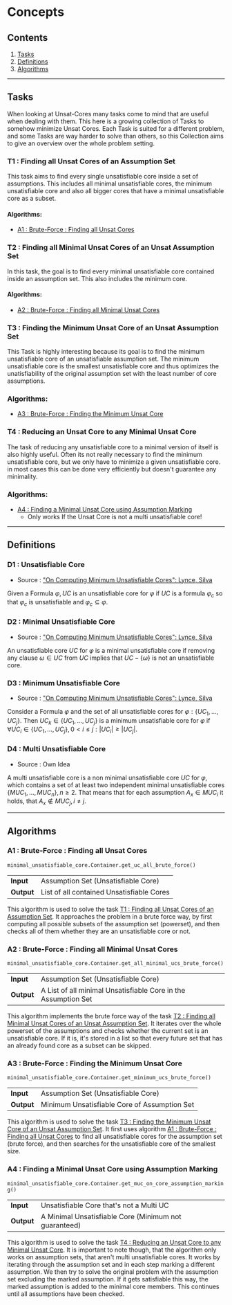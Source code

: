 # Concepts

## Contents
1. [Tasks](#tasks)
2. [Definitions](#definitions)
3. [Algorithms](#algorithms)

***

## Tasks
When looking at Unsat-Cores many tasks come to mind that are useful when dealing with them. This here is a growing collection of Tasks to somehow minimize Unsat Cores. Each Task is suited for a different problem, and some Tasks are way harder to solve than others, so this Collection aims to give an overview over the whole problem setting.


### T1 : Finding all Unsat Cores of an Assumption Set
This task aims to find every single unsatisfiable core inside a set of assumptions. This includes all minimal unsatisfiable cores, the minimum unsatisfiable core and also all bigger cores that have a minimal unsatisfiable core as a subset.

#### Algorithms:
+ [A1 : Brute-Force : Finding all Unsat Cores](#a1--brute-force--finding-all-unsat-cores)

### T2 : Finding all Minimal Unsat Cores of an Unsat Assumption Set
In this task, the goal is to find every minimal unsatisfiable core contained inside an assumption set. This also includes the minimum core.

#### Algorithms:
+ [A2 : Brute-Force : Finding all Minimal Unsat Cores](#a2--brute-force--finding-all-minimal-unsat-cores)

### T3 : Finding the Minimum Unsat Core of an Unsat Assumption Set
This Task is highly interesting because its goal is to find the minimum unsatisfiable core of an unsatisfiable assumption set. The minimum unsatisfiable core is the smallest unsatisfiable core and thus optimizes the unatisfiability of the original assumption set with the least number of core assumptions. 

### Algorithms:
+ [A3 : Brute-Force : Finding the Minimum Unsat Core](#a3--brute-force--finding-the-minimum-unsat-core)

### T4 : Reducing an Unsat Core to any Minimal Unsat Core
The task of reducing any unsatisfiable core to a minimal version of itself is also highly useful. Often its not really necessary to find the minimum unsatisfiable core,  but we only have to minimize a given unsatisfiable core. in most cases this can be done very efficiently but doesn't guarantee any minimality.

### Algorithms:
+ [A4 : Finding a Minimal Unsat Core using Assumption Marking](#a4--finding-a-minimal-unsat-core-using-assumption-marking)
	+ Only works If the Unsat Core is not a multi unsatisfiable core!

***

## Definitions

### D1 : Unsatisfiable Core
+ Source : ["On Computing Minimum Unsatisfiable Cores": Lynce, Silva](../papers/1.pdf)

Given a Formula $\varphi, UC$ is an unsatisfiable core for $\varphi$ if $UC$ is a formula $\varphi_c$ so that $\varphi_c$ is unsatisfiable and $\varphi_c \subseteq \varphi$.

### D2 : Minimal Unsatisfiable Core
+ Source : ["On Computing Minimum Unsatisfiable Cores": Lynce, Silva](../papers/1.pdf)

An unsatisfiable core $UC$ for $\varphi$ is a minimal unsatisfiable core if removing any clause $\omega \in UC$ from $UC$ implies that $UC - \lbrace\omega\rbrace$ is not an unsatisfiable core.

### D3 : Minimum Unsatisfiable Core
+ Source : ["On Computing Minimum Unsatisfiable Cores": Lynce, Silva](../papers/1.pdf)

Consider a Formula $\varphi$ and the set of all unsatisfiable cores for $\varphi: \lbrace UC_1, ..., UC_j\rbrace$. Then $UC_k \in \lbrace UC_1, ..., UC_j\rbrace$ is a minimum unsatisfiable core for $\varphi$ if $\forall UC_i \in \lbrace UC_1, ..., UC_j\rbrace, 0 < i \leq j : |UC_i| \geq |UC_j|$.

### D4 : Multi Unsatisfiable Core
+ Source : Own Idea

A multi unsatisfiable core is a non minimal unsatisfiable core $UC$ for $\varphi$, which contains a set of at least two independent minimal unsatisfiable cores $\lbrace MUC_1, ..., MUC_n\rbrace, n\geq 2$. That means that for each assumption $A_x \in MUC_i$ it holds, that $A_x \not\in MUC_j, i\neq j$.

***

## Algorithms 

### A1 : Brute-Force : Finding all Unsat Cores
`minimal_unsatisfiable_core.Container.get_uc_all_brute_force()`

| | |
|:-|:-|
|**Input**| Assumption Set (Unsatisfiable Core)|
|**Output**| List of all contained Unsatisfiable Cores|

This algorithm is used to solve the task [T1 : Finding all Unsat Cores of an Assumption Set](#t1--finding-all-unsat-cores-of-an-assumption-set). It approaches the problem in a brute force way, by first computing all possible subsets of the assumption set (powerset), and then checks all of them whether they are an unsatisfiable core or not.

### A2 : Brute-Force : Finding all Minimal Unsat Cores
`minimal_unsatisfiable_core.Container.get_all_minimal_ucs_brute_force()`

| | |
|:-|:-|
|**Input**| Assumption Set (Unsatisfiable Core)|
|**Output**| A List of all minimal Unsatisfiable Core in the Assumption Set|

This algorithm implements the brute force way of the task [T2 : Finding all Minimal Unsat Cores of an Unsat Assumption Set](#t2--finding-all-minimal-unsat-cores-of-an-unsat-assumption-set). It iterates over the whole powerset of the assumptions and checks whether the current set is an unsatisfiable core. If it is, it's stored in a list so that every future set that has an already found core as a subset can be skipped.

### A3 : Brute-Force : Finding the Minimum Unsat Core
`minimal_unsatisfiable_core.Container.get_minimum_ucs_brute_force()`

| | |
|:-|:-|
|**Input**| Assumption Set (Unsatisfiable Core)|
|**Output**| Minimum Unsatisfiable Core of Assumption Set|

This algorithm is used to solve the task [T3 : Finding the Minimum Unsat Core of an Unsat Assumption Set](#t3--finding-the-minimum-unsat-core-of-an-unsat-assumption-set). It first uses algorithm [A1 : Brute-Force : Finding all Unsat Cores](#a1--brute-force--finding-all-unsat-cores) to find all unsatisfiable cores for the assumption set (brute force), and then searches for the unsatisfiable core of the smallest size.

### A4 : Finding a Minimal Unsat Core using Assumption Marking
`minimal_unsatisfiable_core.Container.get_muc_on_core_assumption_marking()`

| | |
|:-|:-|
|**Input**| Unsatisfiable Core that's not a Multi UC|
|**Output**| A Minimal Unsatisfiable Core (Minimum not guaranteed)|

This algorithm is used to solve the task [T4 : Reducing an Unsat Core to any Minimal Unsat Core](#t4--reducing-an-unsat-core-to-any-minimal-unsat-core). It is important to note though, that the algorithm only works on assumption sets, that aren't multi unsatisfiable cores.
It works by iterating through the assumption set and in each step marking a different assumption. We then try to solve the original problem with the assumption set excluding the marked assumption. If it gets satisfiable this way, the marked assumption is added to the minimal core members. This continues until all assumptions have been checked.